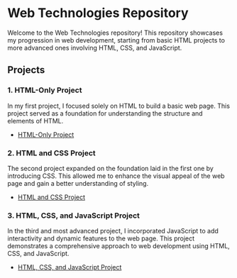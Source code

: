 # Web Technologies Repository

Welcome to the Web Technologies repository! This repository showcases my progression in web development, starting from basic HTML projects to more advanced ones involving HTML, CSS, and JavaScript.

## Projects

### 1. HTML-Only Project

In my first project, I focused solely on HTML to build a basic web page. This project served as a foundation for understanding the structure and elements of HTML.

- [HTML-Only Project](https://github.com/SorinAlexB/Web-Technologies/tree/main/HTML%20Project)

### 2. HTML and CSS Project

The second project expanded on the foundation laid in the first one by introducing CSS. This allowed me to enhance the visual appeal of the web page and gain a better understanding of styling.

- [HTML and CSS Project](https://github.com/SorinAlexB/Web-Technologies/tree/main/HTML%20and%20CSS%20Project)

### 3. HTML, CSS, and JavaScript Project

In the third and most advanced project, I incorporated JavaScript to add interactivity and dynamic features to the web page. This project demonstrates a comprehensive approach to web development using HTML, CSS, and JavaScript.

- [HTML, CSS, and JavaScript Project](https://github.com/SorinAlexB/Web-Technologies/tree/main/HTML%2C%20CSS%20and%20Javascript%20Project)
